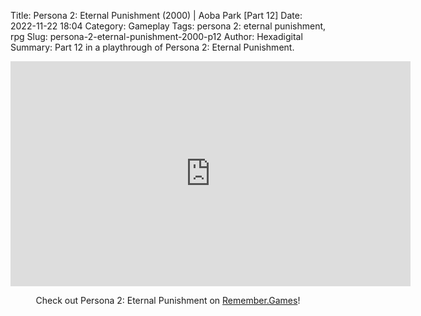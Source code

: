 Title: Persona 2: Eternal Punishment (2000) | Aoba Park [Part 12]
Date: 2022-11-22 18:04
Category: Gameplay
Tags: persona 2: eternal punishment,  rpg
Slug: persona-2-eternal-punishment-2000-p12
Author: Hexadigital
Summary: Part 12 in a playthrough of Persona 2: Eternal Punishment.

<center><iframe src="https://www.youtube.com/embed/FAlmQyy1G00?feature=oembed" allow="accelerometer; autoplay; encrypted-media; gyroscope; picture-in-picture" width="640" height="360" frameborder="0"></iframe>

Check out Persona 2: Eternal Punishment on [Remember.Games](https://remember.games/game/4628/persona-2-eternal-punishment/)!</center>